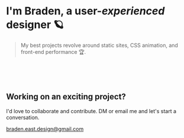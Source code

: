 <br />
<br />

# I'm Braden, a user-*experienced* designer 🪐

> My best projects revolve around static sites, CSS animation, and front-end performance 🏆.
<br />
<br />
<br />

## Working on an exciting project?
I'd love to collaborate and contribute. DM or email me and let's start a conversation.

[braden.east.design@gmail.com](mailto:braden.east.design@gmail.com)
